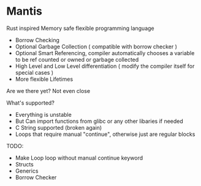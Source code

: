 # Mantis

Rust inspired Memory safe flexible programming language

- Borrow Checking
- Optional Garbage Collection ( compatible with borrow checker )
- Optional Smart Referencing, compiler automatically chooses a variable to be ref counted or owned or garbage collected
- High Level and Low Level differentiation ( modify the compiler itself for special cases )
- More flexible Lifetimes

Are we there yet? Not even close

What's supported?

- Everything is unstable
- But Can import functions from glibc or any other libaries if needed
- C String supported (broken again)
- Loops that require manual "continue", otherwise just are regular blocks


TODO:
- Make Loop loop without manual continue keyword
- Structs
- Generics
- Borrow Checker
